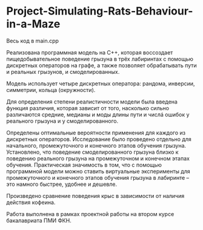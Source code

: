 # Project-Simulating-Rats-Behaviour-in-a-Maze
Весь код в main.cpp

Реализована программная модель на C++, которая воссоздает пищедобывательное поведение грызуна в трёх лабиринтах с помощью дискретных операторов на графе, а также позволяет обрабатывать пути и реальных грызунов, и смоделированных.

Модель использует четыре дискретных оператора: рандома, инверсии, симметрии, кольца (окружности). 

Для определения степени реалистичности модели была введена функция различия, которая зависит от того, насколько сильно различаются средние, медианы и моды длины пути и числá ошибок у реального грызуна и у смоделированного.

Определены оптимальные вероятности применения для каждого из дискретных операторов. Исследование было проведено отдельно для начального, промежуточного и конечного этапов обучения грызуна. Установлено, что поведение смоделированного грызуна близко к поведению реального грызуна на промежуточном и конечном этапах обучения.
Практическая значимость в том, что с помощью программной модели можно ставить виртуальные эксперименты для промежуточного и конечного этапов обучения грызуна в лабиринте – это намного быстрее, удобнее и дешевле.

Произведено сравнение поведения крыс в зависимости от наличия действия кофеина.

Работа выполнена в рамках проектной работы на втором курсе бакалавриата ПМИ ФКН.

